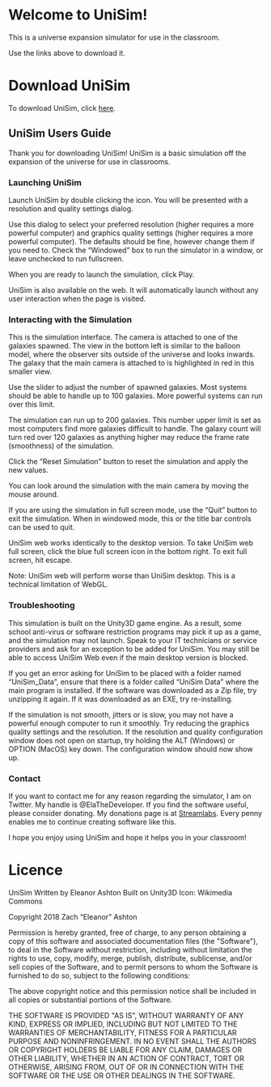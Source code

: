 # Welcome to UniSim!

This is a universe expansion simulator for use in the classroom.

Use the links above to download it.

# Download UniSim
To download UniSim, click [here](https://github.com/zachischeese/UniSIm/releases/download/1/UniSim.zip).

## UniSim Users Guide

Thank you for downloading UniSim! UniSim is a basic simulation off the expansion of the universe for use in classrooms.

### Launching UniSim

Launch UniSim by double clicking the icon. You will be presented with a resolution and quality settings dialog.

Use this dialog to select your preferred resolution (higher requires a more powerful computer) and graphics quality settings (higher requires a more powerful computer). The defaults should be fine, however change them if you need to. Check the “Windowed” box to run the simulator in a window, or leave unchecked to run fullscreen.

When you are ready to launch the simulation, click Play.

UniSim is also available on the web. It will automatically launch without any user interaction when the page is visited.

### Interacting with the Simulation

This is the simulation interface. The camera is attached to one of the galaxies spawned. The view in the bottom left is similar to the balloon model, where the observer sits outside of the universe and looks inwards. The galaxy that the main camera is attached to is highlighted in red in this smaller view.

Use the slider to adjust the number of spawned galaxies. Most systems should be able to handle up to 100 galaxies. More powerful systems can run over this limit.

The simulation can run up to 200 galaxies. This number upper limit is set as most computers find more galaxies difficult to handle. The galaxy count will turn red over 120 galaxies as anything higher may reduce the frame rate (smoothness) of the simulation.

Click the “Reset Simulation” button to reset the simulation and apply the new values.

You can look around the simulation with the main camera by moving the mouse around.

If you are using the simulation in full screen mode, use the “Quit” button to exit the simulation. When in windowed mode, this or the title bar controls can be used to quit.

UniSim web works identically to the desktop version. To take UniSim web full screen, click the blue full screen icon in the bottom right. To exit full screen, hit escape.

Note: UniSim web will perform worse than UniSim desktop. This is a technical limitation of WebGL.

### Troubleshooting

This simulation is built on the Unity3D game engine. As a result, some school anti-virus or software restriction programs may pick it up as a game, and the simulation may not launch. Speak to your IT technicians or service providers and ask for an exception to be added for UniSim. You may still be able to access UniSim Web even if the main desktop version is blocked.

If you get an error asking for UniSim to be placed with a folder named “UniSim_Data”, ensure that there is a folder called “UniSim Data” where the main program is installed. If the software was downloaded as a Zip file, try unzipping it again. If it was downloaded as an EXE, try re-installing.

If the simulation is not smooth, jitters or is slow, you may not have a powerful enough computer to run it smoothly. Try reducing the graphics quality settings and the resolution. If the resolution and quality configuration window does not open on startup, try holding the ALT (Windows) or OPTION (MacOS) key down. The configuration window should now show up.

### Contact

If you want to contact me for any reason regarding the simulator, I am on Twitter. My handle is @ElaTheDeveloper. If you find the software useful, please consider donating. My donations page is at [Streamlabs](https://streamlabs.com/elathedeveloper). Every penny enables me to continue creating software like this.

I hope you enjoy using UniSim and hope it helps you in your classroom!

# Licence
UniSim
Written by Eleanor Ashton
Built on Unity3D
Icon: Wikimedia Commons


Copyright 2018 Zach “Eleanor” Ashton

Permission is hereby granted, free of charge, to any person obtaining a copy of this software and associated documentation files (the "Software"), to deal in the Software without restriction, including without limitation the rights to use, copy, modify, merge, publish, distribute, sublicense, and/or sell copies of the Software, and to permit persons to whom the Software is furnished to do so, subject to the following conditions:

The above copyright notice and this permission notice shall be included in all copies or substantial portions of the Software.

THE SOFTWARE IS PROVIDED "AS IS", WITHOUT WARRANTY OF ANY KIND, EXPRESS OR IMPLIED, INCLUDING BUT NOT LIMITED TO THE WARRANTIES OF MERCHANTABILITY, FITNESS FOR A PARTICULAR PURPOSE AND NONINFRINGEMENT. IN NO EVENT SHALL THE AUTHORS OR COPYRIGHT HOLDERS BE LIABLE FOR ANY CLAIM, DAMAGES OR OTHER LIABILITY, WHETHER IN AN ACTION OF CONTRACT, TORT OR OTHERWISE, ARISING FROM, OUT OF OR IN CONNECTION WITH THE SOFTWARE OR THE USE OR OTHER DEALINGS IN THE SOFTWARE.


